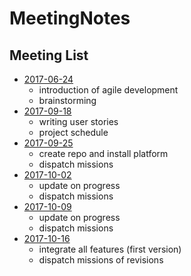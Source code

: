 # MeetingNotes

## Meeting List

- [2017-06-24](https://github.com/nckucsiewv/MeetingNotes/blob/master/2017-06-24.md)
  - introduction of agile development
  - brainstorming
- [2017-09-18](https://github.com/nckucsiewv/MeetingNotes/blob/master/2017-09-18.md)
  - writing user stories
  - project schedule
- [2017-09-25](https://github.com/nckucsiewv/MeetingNotes/blob/master/2017-09-25.md)
  - create repo and install platform
  - dispatch missions
- [2017-10-02](https://github.com/nckucsiewv/MeetingNotes/blob/master/2017-10-02.md)
  - update on progress
  - dispatch missions
- [2017-10-09](https://github.com/nckucsiewv/MeetingNotes/blob/master/2017-10-09.md)
  - update on progress
  - dispatch missions
- [2017-10-16](https://github.com/nckucsiewv/MeetingNotes/blob/master/2017-10-16.md)
  - integrate all features (first version)
  - dispatch missions of revisions
